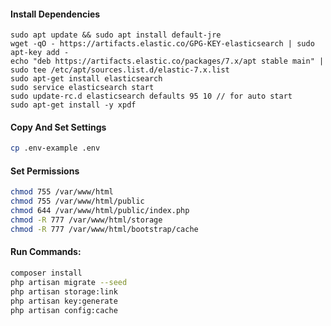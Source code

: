 #### Install Dependencies
```
sudo apt update && sudo apt install default-jre
wget -qO - https://artifacts.elastic.co/GPG-KEY-elasticsearch | sudo apt-key add -
echo "deb https://artifacts.elastic.co/packages/7.x/apt stable main" | sudo tee /etc/apt/sources.list.d/elastic-7.x.list
sudo apt-get install elasticsearch
sudo service elasticsearch start
sudo update-rc.d elasticsearch defaults 95 10 // for auto start
sudo apt-get install -y xpdf
```
#### Copy And Set Settings
```bash
cp .env-example .env
```
#### Set Permissions
```bash
chmod 755 /var/www/html 
chmod 755 /var/www/html/public
chmod 644 /var/www/html/public/index.php 
chmod -R 777 /var/www/html/storage 
chmod -R 777 /var/www/html/bootstrap/cache
```
#### Run Commands:
```bash
composer install
php artisan migrate --seed
php artisan storage:link
php artisan key:generate
php artisan config:cache
```
